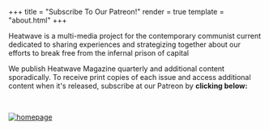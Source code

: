 +++
title = "Subscribe To Our Patreon!"
render = true
template = "about.html"
+++

Heatwave is a multi-media project for the contemporary communist current dedicated to sharing experiences and strategizing together about our efforts to break free from the infernal prison of capital

We publish Heatwave Magazine quarterly and additional content sporadically. To receive print copies of each issue and access additional content when it's released, subscribe at our Patreon by **clicking below:** 

&nbsp;

<p>
  <a href="https://www.patreon.com/profile/creators?u=158785705" title="Redirect to homepage">
    <img src="https://github.com/heatwavemag/heatwavemag.github.io/blob/main/static/processed_images/subscribe.png?raw=true" alt="homepage" />
  </a>
</p>
